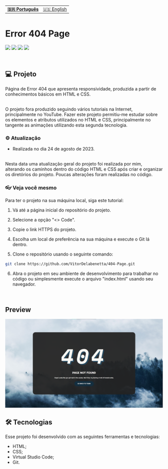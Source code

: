 <table align="left">
  <tr>
    <td>
      <b><a href="README.md"> 🇧🇷 Português </a></b>
    </td>
    <td>
      <a href="README-US.md"> 🇺🇸 English </a>
    </td>
  </tr>
</table>

<br><br>

# Error 404 Page
![](https://img.shields.io/badge/HTML5-E34F26?style=for-the-badge&logo=html5&logoColor=white) <!-- HTML -->
![](https://img.shields.io/badge/CSS3-1572B6?style=for-the-badge&logo=css3&logoColor=white) <!-- CSS -->
![](https://img.shields.io/badge/Visual_Studio_Code-0078D4?style=for-the-badge&logo=visual%20studio%20code&logoColor=white) <!-- VSCode -->
![](https://img.shields.io/badge/Markdown-000000?style=for-the-badge&logo=markdown&logoColor=white) <!-- README -->

<br>

## 💻 Projeto

Página de Error 404 que apresenta responsividade, produzida a partir de conhecimentos básicos em HTML e CSS.

<br>
O projeto fora produzido seguindo vários tutoriais na Internet, principalmente no YouTube. Fazer este projeto permitiu-me estudar sobre os elementos e atributos utilizados no HTML e CSS, principalmente no tangente as animações utilizando esta segunda tecnologia.

<br>

### ⚙ Atualização 
- Realizada no dia 24 de agosto de 2023.

<br>
Nesta data uma atualização geral do projeto foi realizada por mim, alterando os caminhos dentro do código HTML e CSS após criar e organizar os diretórios do projeto. Poucas alterações foram realizadas no código. 

### 👓 Veja você mesmo
Para ter o projeto na sua máquina local, siga este tutorial:
<br>

1. Vá até a página inicial do repositório do projeto.

2. Selecione a opção "<> Code".

3. Copie o link HTTPS do projeto.

4. Escolha um local de preferência na sua máquina e execute o Git lá dentro.

5. Clone o repositório usando o seguinte comando:

```bash
git clone https://github.com/VitorDelabenetta/404-Page.git
```
6. Abra o projeto em seu ambiente de desenvolvimento para trabalhar no código ou simplesmente execute o arquivo "index.html" usando seu navegador.

<br>

## Preview

<img src="./404 Page/image/preview/preview-error-page.png" alt="imagem-da-página-de-erro">

<br>

## 🛠 Tecnologias

Esse projeto foi desenvolvido com as seguintes ferramentas e tecnologias:

- HTML;
- CSS;
- Virtual Studio Code;
- Git.